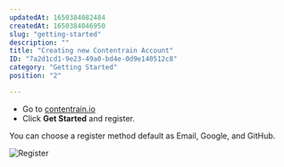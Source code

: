 ```yaml
---
updatedAt: 1650384082484
createdAt: 1650384046950
slug: "getting-started"
description: ""
title: "Creating new Contentrain Account"
ID: "7a2d1cd1-9e23-49a0-bd4e-0d9e140512c8"
category: "Getting Started"
position: "2"

---
```

- Go to [contentrain.io](https://contentrain.io/)
- Click **Get Started** and register. 

You can choose a register method default as Email, Google, and GitHub. 

![Register](/images/register.png)